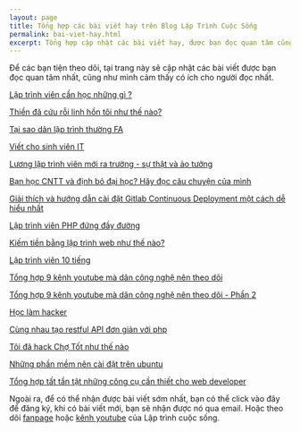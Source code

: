 ```yaml
---
layout: page
title: Tổng hợp các bài viết hay trên Blog Lập Trình Cuộc Sống
permalink: bai-viet-hay.html
excerpt: Tổng hợp cập nhật các bài viết hay, được bạn đọc quan tâm cũng như có ích cho người đọc nhất
---
```

Để các bạn tiện theo dõi, tại trang này sẽ cập nhật các bài viết được bạn đọc quan tâm nhất, cũng như mình cảm thấy có ích cho người đọc nhất.

[Lập trình viên cần học những gì ?](http://laptrinhcuocsong.com/lap-trinh-vien-can-hoc-nhung-gi.html)

[Thiền đã cứu rỗi linh hồn tôi như thế nào?](http://laptrinhcuocsong.com/thien-da-cuu-roi-linh-hon-toi-nhu-the-nao.html)

[Tại sao dân lập trình thường FA](http://laptrinhcuocsong.com/tai-sao-dan-lap-trinh-thuong-fa.html)

[Viết cho sinh viên IT](http://laptrinhcuocsong.com/viet-cho-sinh-vien-it.html)

[Lương lập trình viên mới ra trường - sự thật và ảo tưởng](http://laptrinhcuocsong.com/luong-lap-trinh-vien-moi-ra-truong.html)

[Bạn học CNTT và định bỏ đại học? Hãy đọc câu chuyện của mình](http://laptrinhcuocsong.com/hoc-cntt-dinh-bo-hoc-hay-doc-cau-chuyen-cua-minh.html)

[Giải thích và hướng dẫn cài đặt Gitlab Continuous Deployment một cách dễ hiểu nhất](http://laptrinhcuocsong.com/giai-thich-va-huong-dan-cai-dat-gitlab-continuous-integration.html)

[Lập trình viên PHP đứng đầy đường](http://laptrinhcuocsong.com/lap-trinh-vien-php-dung-day-duong.html)

[Kiếm tiền bằng lập trình web như thế nào?](http://laptrinhcuocsong.com/kiem-tien-bang-lap-trinh-web-nhu-the-nao.html)

[Lập trình viên 10 tiếng](http://laptrinhcuocsong.com/lap-trinh-vien-10-tieng.html)

[Tổng hợp 9 kênh youtube mà dân công nghệ nên theo dõi](http://laptrinhcuocsong.com/tong-hop-9-kenh-youtube-ma-dan-cong-nghe-nen-theo-doi.html)

[Tổng hợp 9 kênh youtube mà dân công nghệ nên theo dõi - Phần 2](http://laptrinhcuocsong.com/tong-hop-nhung-kenh-youtube-ma-dan-cong-nghe-nen-theo-doi-phan-2.html)

[Học làm hacker](http://laptrinhcuocsong.com/hoc-lam-hacker.html)

[Cùng nhau tạo restful API đơn giản với php](http://laptrinhcuocsong.com/cung-nhau-tao-restful-api-don-gian-voi-php.html)

[Tôi đã hack Chợ Tốt như thế nào](http://laptrinhcuocsong.com/toi-da-hack-cho-tot-nhu-the-nao.html)

[Những phần mềm nên cài đặt trên ubuntu](http://laptrinhcuocsong.com/nhung-phan-mem-nen-cai-dat-tren-ubuntu.html)

[Tổng hợp tất tần tật những công cụ cần thiết cho web developer](http://laptrinhcuocsong.com/tong-hop-nhung-cong-cu-can-thiet-cho-web-developer.html)

Ngoài ra, để có thể nhận được bài viết sớm nhất, bạn có thể click vào đây để đăng ký, khi có bài viết mới, bạn sẽ nhận được nó qua email. Hoặc theo dõi [fanpage](https://www.facebook.com/laptrinhcuocsongdotcom/) hoặc [kênh youtube](https://www.youtube.com/channel/UC5CIt5W4kq4ie0KJEdg2ztg) của Lập trình cuộc sống.




